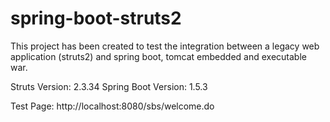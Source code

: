 # spring-boot-struts2
This project has been created to test the integration between a legacy web application (struts2) and spring boot, tomcat embedded and executable war.

Struts Version: 2.3.34
Spring Boot Version: 1.5.3

Test Page: http://localhost:8080/sbs/welcome.do